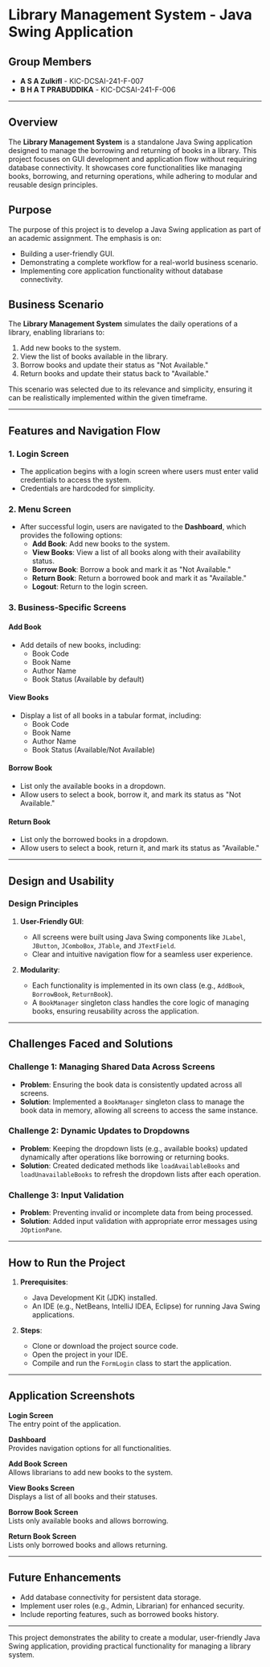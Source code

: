 
# Library Management System - Java Swing Application

## Group Members
- **A S A Zulkifl** - KIC-DCSAI-241-F-007
- **B H A T PRABUDDIKA** - KIC-DCSAI-241-F-006

---

## Overview

The **Library Management System** is a standalone Java Swing application designed to manage the borrowing and returning of books in a library. This project focuses on GUI development and application flow without requiring database connectivity. It showcases core functionalities like managing books, borrowing, and returning operations, while adhering to modular and reusable design principles.

## Purpose

The purpose of this project is to develop a Java Swing application as part of an academic assignment. The emphasis is on:
- Building a user-friendly GUI.
- Demonstrating a complete workflow for a real-world business scenario.
- Implementing core application functionality without database connectivity.

## Business Scenario

The **Library Management System** simulates the daily operations of a library, enabling librarians to:
1. Add new books to the system.
2. View the list of books available in the library.
3. Borrow books and update their status as "Not Available."
4. Return books and update their status back to "Available."

This scenario was selected due to its relevance and simplicity, ensuring it can be realistically implemented within the given timeframe.

---

## Features and Navigation Flow

### 1. **Login Screen**
- The application begins with a login screen where users must enter valid credentials to access the system.
- Credentials are hardcoded for simplicity.

### 2. **Menu Screen**
- After successful login, users are navigated to the **Dashboard**, which provides the following options:
  - **Add Book**: Add new books to the system.
  - **View Books**: View a list of all books along with their availability status.
  - **Borrow Book**: Borrow a book and mark it as "Not Available."
  - **Return Book**: Return a borrowed book and mark it as "Available."
  - **Logout**: Return to the login screen.

### 3. **Business-Specific Screens**
#### **Add Book**
- Add details of new books, including:
  - Book Code
  - Book Name
  - Author Name
  - Book Status (Available by default)

#### **View Books**
- Display a list of all books in a tabular format, including:
  - Book Code
  - Book Name
  - Author Name
  - Book Status (Available/Not Available)

#### **Borrow Book**
- List only the available books in a dropdown.
- Allow users to select a book, borrow it, and mark its status as "Not Available."

#### **Return Book**
- List only the borrowed books in a dropdown.
- Allow users to select a book, return it, and mark its status as "Available."

---

## Design and Usability

### Design Principles
1. **User-Friendly GUI**:
   - All screens were built using Java Swing components like `JLabel`, `JButton`, `JComboBox`, `JTable`, and `JTextField`.
   - Clear and intuitive navigation flow for a seamless user experience.

2. **Modularity**:
   - Each functionality is implemented in its own class (e.g., `AddBook`, `BorrowBook`, `ReturnBook`).
   - A `BookManager` singleton class handles the core logic of managing books, ensuring reusability across the application.

---

## Challenges Faced and Solutions

### **Challenge 1: Managing Shared Data Across Screens**
- **Problem**: Ensuring the book data is consistently updated across all screens.
- **Solution**: Implemented a `BookManager` singleton class to manage the book data in memory, allowing all screens to access the same instance.

### **Challenge 2: Dynamic Updates to Dropdowns**
- **Problem**: Keeping the dropdown lists (e.g., available books) updated dynamically after operations like borrowing or returning books.
- **Solution**: Created dedicated methods like `loadAvailableBooks` and `loadUnavailableBooks` to refresh the dropdown lists after each operation.

### **Challenge 3: Input Validation**
- **Problem**: Preventing invalid or incomplete data from being processed.
- **Solution**: Added input validation with appropriate error messages using `JOptionPane`.

---

## How to Run the Project

1. **Prerequisites**:
   - Java Development Kit (JDK) installed.
   - An IDE (e.g., NetBeans, IntelliJ IDEA, Eclipse) for running Java Swing applications.

2. **Steps**:
   - Clone or download the project source code.
   - Open the project in your IDE.
   - Compile and run the `FormLogin` class to start the application.

---

## Application Screenshots

**Login Screen**  
The entry point of the application.

**Dashboard**  
Provides navigation options for all functionalities.

**Add Book Screen**  
Allows librarians to add new books to the system.

**View Books Screen**  
Displays a list of all books and their statuses.

**Borrow Book Screen**  
Lists only available books and allows borrowing.

**Return Book Screen**  
Lists only borrowed books and allows returning.

---

## Future Enhancements

- Add database connectivity for persistent data storage.
- Implement user roles (e.g., Admin, Librarian) for enhanced security.
- Include reporting features, such as borrowed books history.

---

This project demonstrates the ability to create a modular, user-friendly Java Swing application, providing practical functionality for managing a library system.
